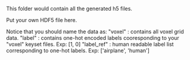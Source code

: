 This folder would contain all the generated h5 files.

Put your own HDF5 file here.

Notice that you should name the data as:
"voxel" : contains all voxel grid data.
"label" : contains one-hot encoded labels cooresponding to your "voxel" keyset files. 
	Exp: [1, 0]
"label_ref" : human readable label list corresponding to one-hot labels. 
	Exp: ['airplane', 'human']

